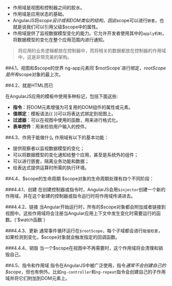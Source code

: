 * 作用域是视图和控制器之间的胶水。
* 作用域是应用状态的基础。
* AngularJS将$scope设计成和DOM类似的结构，因此$scope可以进行`嵌套`，也就是说我们可以引用父级$scope中的属性。
* 作用域提供了监视数据模型变化的能力。它允许开发者使用其中的`apply机制`，将数据模型的变化在整个应用范围内进行通知。

> 将应用的业务逻辑都放在控制器中，而将相关的数据都放在控制器的作用域中，这是非常完美的架构。

##4.1、视图和$scope的世界
ng-app元素同`$rootScope`进行绑定，$rootScope是所有$scope对象的最上次。

##4.2、就是HTML而已

在AngularJS应用的模板中使用多种标记，包括下面这些:

- **指令**：将DOM元素增强为可复用的DOM组件的属性或元素。
- **值绑定**：模板语法{{ }}可以将表达式绑定到视图上。
- **过滤器**：可以在视图中使用的函数，用来进行格式化。
- **表单控件**：用来检验用户输入的控件。

##4.3、作用于能做什么
作用域有以下的基本功能：
- 提供观察者以监视数据模型的变化；
- 可以将数据模型的变化通知给整个应用，甚至是系统外的组件；
- 可以进行嵌套，隔离业务功能和数据；
- 给表达式提供运算时所需的执行环境。

##4.4、$scope的生命周期
$scope对象的生命周期处理有四个不同阶段：

###4.4.1、创建
在创建控制器或指令时，AngularJS会用`$injector`创建一个新的作用域，并在这个新建的控制器或指令运行时将作用域传递进去。

###4.4.2、链接
当Angular开始运行时，所有的$scope对象都会附加或者链接到视图中。这些作用域将会注册当Angular应用上下文中发生变化时需要运行的函数。(`$watch函数`)

###4.4.3、更新
通常事件循环运行在`$rootScope`，每个子域都会进行`脏值检查`，如果检测到变化，$scope对象就会触发指定的回调函数。

###4.4.4、销毁
当一个$scope在视图中不再需要时，这个作用域将会清理和销毁自己。

##4.5、指令和作用域
指令在AngularJS中被广泛使用，指令*通常不会创建自己的$scope*，但也有例外。比如`ng-controller`和`ng-repeat`指令会创建自己的子作用域并将它们附加到DOM元素上。

